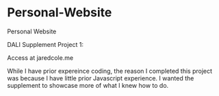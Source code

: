 # Personal-Website
Personal Website

DALI Supplement Project 1:

Access at jaredcole.me

While I have prior expereince coding, the reason I completed this project was because I have little prior Javascript experience. I
wanted the supplement to showcase more of what I knew how to do.
